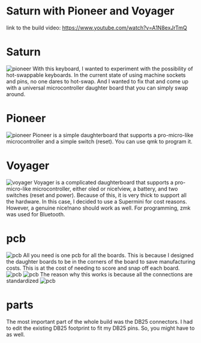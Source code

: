 # Saturn with Pioneer and Voyager

link to the build video: https://www.youtube.com/watch?v=A1N8exJrTmQ

# Saturn
![pioneer](https://i.imgur.com/nuBAdwu.jpg)
With this keyboard, I wanted to experiment with the possibility of hot-swappable keyboards. In the current state of using machine sockets and pins, no one dares to hot-swap. And I wanted to fix that and come up with a universal microcontroller daughter board that you can simply swap around.

# Pioneer
![pioneer](https://i.imgur.com/xRaUzw1.jpg)
Pioneer is a simple daughterboard that supports a pro-micro-like microcontroller and a simple switch (reset). You can use qmk to program it.

# Voyager
![voyager](https://i.imgur.com/eZRtOx9.jpg)
Voyager is a complicated daughterboard that supports a pro-micro-like microcontroller, either oled or nice!view, a battery, and two switches (reset and power). Because of this, it is very thick to support all the hardware. In this case, I decided to use a Supermini for cost reasons. However, a genuine nice!nano should work as well. For programming, zmk was used for Bluetooth. 

# pcb
![pcb](https://i.imgur.com/IOk0xZr.jpg)
All you need is one pcb for all the boards. This is because I designed the daughter boards to be in the corners of the board to save manufacturing costs. This is at the cost of needing to score and snap off each board.
![pcb](https://i.imgur.com/F1MUYgN.jpg)
![pcb](https://i.imgur.com/mCTm1j5.jpg)
The reason why this works is because all the connections are standardized
![pcb](https://i.imgur.com/Bw5ACVp.png)

# parts
The most important part of the whole build was the DB25 connectors. I had to edit the existing DB25 footprint to fit my DB25 pins. So, you might have to as well.
